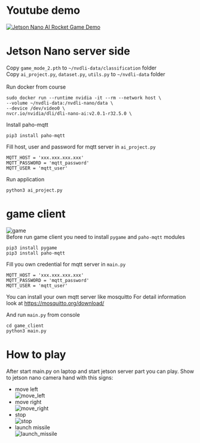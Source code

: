 # Youtube demo
[![Jetson Nano AI Rocket Game Demo](https://img.youtube.com/vi/Amuy8nMjMjM/0.jpg)](https://www.youtube.com/watch?v=Amuy8nMjMjM)

# Jetson Nano server side
Copy `game_mode_2.pth` to `~/nvdli-data/classification` folder<br>
Copy `ai_project.py`, `dataset.py`, `utils.py` to `~/nvdli-data` folder<br>
<br>
 Run docker from course
 ```
 sudo docker run --runtime nvidia -it --rm --network host \
 --volume ~/nvdli-data:/nvdli-nano/data \
 --device /dev/video0 \
 nvcr.io/nvidia/dli/dli-nano-ai:v2.0.1-r32.5.0 \
 ```
 
 Install paho-mqtt
 ```
 pip3 install paho-mqtt
 ```
 Fill host, user and password for mqtt server in `ai_project.py`
 ```
MQTT_HOST = 'xxx.xxx.xxx.xxx'
MQTT_PASSWORD = 'mqtt_password'
MQTT_USER = 'mqtt_user'
 ```
 Run application
 ```
 python3 ai_project.py
 ```


# game client
![game](https://github.com/namoaton/jetson_test_ai_game/raw/main/images/game.png)
<br>Before run game client you need to  install `pygame` and `paho-mqtt` modules
```
pip3 install pygame
pip3 install paho-mqtt
```
Fill you own credential for mqtt server in `main.py`
```
MQTT_HOST = 'xxx.xxx.xxx.xxx'
MQTT_PASSWORD = 'mqtt_password'
MQTT_USER = 'mqtt_user'
```

You can install your own mqtt server like mosquitto
For detail information look at https://mosquitto.org/download/

And run `main.py` from console
```
cd game_client
python3 main.py
```

# How to play
After start main.py on laptop and start jetson server part you can play.
Show to jetson nano camera hand with this signs:
* move left <br>![move_left](https://github.com/namoaton/jetson_test_ai_game/raw/main/images/move_left.jpg)
* move right <br>![move_right](https://github.com/namoaton/jetson_test_ai_game/raw/main/images/move_right.jpg)
* stop<br>![stop](https://github.com/namoaton/jetson_test_ai_game/raw/main/images/stop.jpg)
* launch missile <br>![launch_missile](https://github.com/namoaton/jetson_test_ai_game/raw/main/images/launch_missile.jpg)

